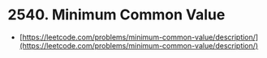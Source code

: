 # 2540. Minimum Common Value

- [https://leetcode.com/problems/minimum-common-value/description/](https://leetcode.com/problems/minimum-common-value/description/)
